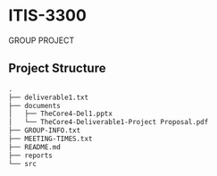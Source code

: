 # ITIS-3300
GROUP PROJECT


## Project Structure

```txt
.
├── deliverable1.txt
├── documents
│   ├── TheCore4-Del1.pptx
│   └── TheCore4-Deliverable1-Project Proposal.pdf
├── GROUP-INFO.txt
├── MEETING-TIMES.txt
├── README.md
├── reports
└── src